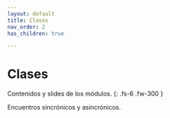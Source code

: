 ```yaml
---
layout: default
title: Clases
nav_order: 2
has_children: true

---
```


# Clases

Contenidos y slides de los módulos. 
{: .fs-6 .fw-300 }

Encuentros sincrónicos y asincrónicos.

